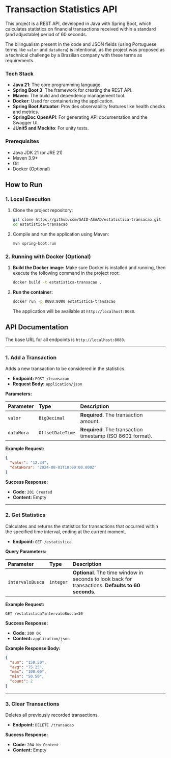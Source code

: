 # Transaction Statistics API

This project is a REST API, developed in Java with Spring Boot, which calculates statistics on financial transactions received within a standard (and adjustable) period of 60 seconds.

The bilingualism present in the code and JSON fields (using Portuguese terms like `valor` and `dataHora`) is intentional, as the project was proposed as a technical challenge by a Brazilian company with these terms as requirements.

### Tech Stack

*   **Java 21**: The core programming language.
*   **Spring Boot 3**: The framework for creating the REST API.
*   **Maven**: The build and dependency management tool.
*   **Docker**: Used for containerizing the application.
*   **Spring Boot Actuator**: Provides observability features like health checks and metrics.
*   **SpringDoc OpenAPI**: For generating API documentation and the Swagger UI.
*   **JUnit5 and Mockito**: For unity tests.

### Prerequisites

*   Java JDK 21 (or JRE 21)
*   Maven 3.9+
*   Git
*   Docker (Optional)

## How to Run

### 1. Local Execution

1.  Clone the project repository:
    ```bash
    git clone https://github.com/SAID-ASAAD/estatistica-transacao.git
    cd estatistica-transacao
    ```

2.  Compile and run the application using Maven:
    ```bash
    mvn spring-boot:run
    ```
    
### 2. Running with Docker (Optional)

1.  **Build the Docker image:**
    Make sure Docker is installed and running, then execute the following command in the project root:
    ```bash
    docker build -t estatistica-transacao .
    ```

2.  **Run the container:**
    ```bash
    docker run -p 8080:8080 estatistica-transacao
    ```
    The application will be available at `http://localhost:8080`.

## API Documentation

The base URL for all endpoints is `http://localhost:8080`.

---

### 1. Add a Transaction

Adds a new transaction to be considered in the statistics.

*   **Endpoint:** `POST /transacao`
*   **Request Body:** `application/json`

**Parameters:**

| Parameter  | Type           | Description                               |
| :--------- | :------------- | :---------------------------------------- |
| `valor`    | `BigDecimal`   | **Required**. The transaction amount.     |
| `dataHora` | `OffsetDateTime` | **Required**. The transaction timestamp (ISO 8601 format). |

**Example Request:**

```json
{
  "valor": "12.34",
  "dataHora": "2024-08-01T10:00:00.000Z"
}
```

**Success Response:**

*   **Code:** `201 Created`
*   **Content:** Empty

---

### 2. Get Statistics

Calculates and returns the statistics for transactions that occurred within the specified time interval, ending at the current moment.

*   **Endpoint:** `GET /estatistica`

**Query Parameters:**

| Parameter      | Type      | Description                                                                                             |
| :------------- | :-------- | :------------------------------------------------------------------------------------------------------ |
| `intervaloBusca` | `integer` | **Optional**. The time window in seconds to look back for transactions. **Defaults to 60 seconds.** |

**Example Request:**

```http
GET /estatistica?intervaloBusca=30
```

**Success Response:**

*   **Code:** `200 OK`
*   **Content:** `application/json`

**Example Response Body:**

```json
{
  "sum": "150.50",
  "avg": "75.25",
  "max": "100.00",
  "min": "50.50",
  "count": 2
}
```

---

### 3. Clear Transactions

Deletes all previously recorded transactions.

*   **Endpoint:** `DELETE /transacao`

**Success Response:**

*   **Code:** `204 No Content`
*   **Content:** Empty
